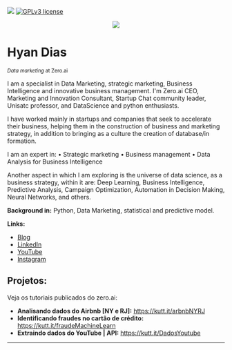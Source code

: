 [![](https://img.shields.io/badge/python-3.7+-blue.svg)](https://www.python.org/downloads/release/python-365/) [![GPLv3 license](https://img.shields.io/badge/License-GPLv3-blue.svg)](http://perso.crans.org/besson/LICENSE.html)

<p align="center">
  <img src="https://zeroai.com.br/wp-content/uploads/2021/10/banner-scaled.jpg" >
</p>

# Hyan Dias
<sub>*Data marketing* at Zero.ai</sub>

I am a specialist in Data Marketing, strategic marketing, Business Intelligence and innovative business management. I'm Zero.ai CEO, Marketing and Innovation Consultant, Startup Chat community leader, Unisatc professor, and DataScience and python enthusiasts.

I have worked mainly in startups and companies that seek to accelerate their business, helping them in the construction of business and marketing strategy, in addition to bringing as a culture the creation of database/in formation.

I am an expert in:
• Strategic marketing
• Business management
• Data Analysis for Business Intelligence

Another aspect in which I am exploring is the universe of data science, as a business strategy, within it are: Deep Learning, Business Intelligence, Predictive Analysis, Campaign Optimization, Automation in Decision Making, Neural Networks, and others.

**Background in:** Python, Data Marketing, statistical and predictive model.

**Links:**
* [Blog](http://zeroai.com.br)
* [LinkedIn](https://www.linkedin.com/in/hyan-dias/)
* [YouTube](https://www.youtube.com/channel/UCpa3EHc_mTr0UVffXo1MU5A)
* [Instagram](https://www.instagram.com/zero.ai.oficial/)


## Projetos:
Veja os tutoriais publicados do zero.ai:

* **Analisando dados do Airbnb [NY e RJ]:** https://kutt.it/arbnbNYRJ
* **Identificando fraudes no cartão de crédito:** https://kutt.it/fraudeMachineLearn
* **Extraindo dados do YouTube | API:** https://kutt.it/DadosYoutube


---




